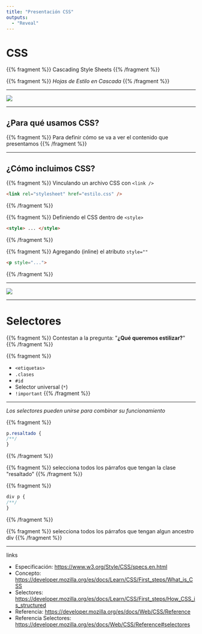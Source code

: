 ```yaml
---
title: "Presentación CSS"
outputs:
  - "Reveal"
---
```


# CSS

{{% fragment %}}
Cascading Style Sheets
{{% /fragment %}}

{{% fragment %}}
*Hojas de Estilo en Cascada*
{{% /fragment %}}

---

![](/img/css-peter.gif)

---

## ¿Para qué usamos CSS?

{{% fragment %}}
Para definir cómo se va a ver el contenido que presentamos
{{% /fragment %}}

---

## ¿Cómo incluimos CSS?

{{% fragment %}}
Vinculando un archivo CSS con `<link />`

```html
<link rel="stylesheet" href="estilo.css" />
```
{{% /fragment %}}

{{% fragment %}}
Definiendo el CSS dentro de `<style>`

```html
<style> ... </style>
```
{{% /fragment %}}

{{% fragment %}}
Agregando (inline) el atributo `style=""`

```html
<p style="...">
```
{{% /fragment %}}

---

![](/img/regla-css.png)

---

# Selectores

{{% fragment %}}
Contestan a la pregunta: "**¿Qué queremos estilizar?**"
{{% /fragment %}}

{{% fragment %}}
- `<etiquetas>`
- `.clases`
- `#id`
- Selector universal (`*`)
- `!important`
{{% /fragment %}}

---

*Los selectores pueden unirse para combinar su funcionamiento*

{{% fragment %}}

```css
p.resaltado {
/**/
}
```

{{% /fragment %}}

{{% fragment %}}
selecciona todos los párrafos que tengan la clase "resaltado"
{{% /fragment %}}

{{% fragment %}}
```css
div p {
/**/
}
```

{{% /fragment %}}

{{% fragment %}}
selecciona todos los párrafos que tengan algun ancestro div
{{% /fragment %}}


---

links

- Especificación: https://www.w3.org/Style/CSS/specs.en.html
- Concepto: https://developer.mozilla.org/es/docs/Learn/CSS/First_steps/What_is_CSS
- Selectores: https://developer.mozilla.org/es/docs/Learn/CSS/First_steps/How_CSS_is_structured
- Referencia: https://developer.mozilla.org/es/docs/Web/CSS/Reference
- Referencia Selectores: https://developer.mozilla.org/es/docs/Web/CSS/Reference#selectores
